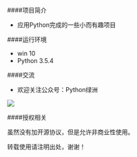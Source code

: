 ####项目简介


* 应用Python完成的一些小而有趣项目


####运行环境

* win 10
* Python 3.5.4




####交流

* 欢迎关注公众号：Python绿洲

![](https://i.imgur.com/uhBvX0N.jpg)


####授权相关


虽然没有加开源协议，但是允许非商业性使用。

转载使用请注明出处，谢谢！
